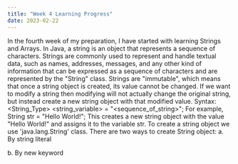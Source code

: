 ```yaml
---
title: "Week 4 Learning Progress"
date: 2023-02-22
---
```

In the fourth week of my preparation, I have started with learning Strings and Arrays. In Java, a string is an object that represents a sequence of characters. Strings are commonly used to represent and handle textual data, such as names, addresses, messages, and any other kind of information that can be expressed as a sequence of characters and are represented by the "String" class. Strings are "immutable", which means that once a string object is created, its value cannot be changed. If we want to modify a string then modifying will not actually change the original string, but instead create a new string object with that modified value.
Syntax: <String_Type> <string_variable> = "<sequence_of_string>"; For example, String str = "Hello World!"; This creates a new string object with the value "Hello World!" and assigns it to the variable str.
To create a string object we use 'java.lang.String' class.
There are two ways to create String object:
a. By string literal

b. By new keyword

